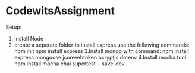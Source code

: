 # CodewitsAssignment

Setup:
1. install Node
2. create a seperate folder to install express
use the following commands:
npm init
npm install express
3.Install mongo with command:
   npm install express mongoose jsonwebtoken bcryptjs dotenv
4.Install mocha tool:
   npm install mocha chai supertest --save-dev
